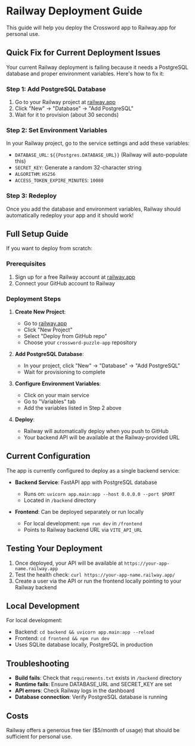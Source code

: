 # Railway Deployment Guide

This guide will help you deploy the Crossword app to Railway.app for personal use.

## Quick Fix for Current Deployment Issues

Your current Railway deployment is failing because it needs a PostgreSQL database and proper environment variables. Here's how to fix it:

### Step 1: Add PostgreSQL Database

1. Go to your Railway project at [railway.app](https://railway.app)
2. Click "New" → "Database" → "Add PostgreSQL"
3. Wait for it to provision (about 30 seconds)

### Step 2: Set Environment Variables

In your Railway project, go to the service settings and add these variables:

- `DATABASE_URL`: `${{Postgres.DATABASE_URL}}` (Railway will auto-populate this)
- `SECRET_KEY`: Generate a random 32-character string
- `ALGORITHM`: `HS256`
- `ACCESS_TOKEN_EXPIRE_MINUTES`: `10080`

### Step 3: Redeploy

Once you add the database and environment variables, Railway should automatically redeploy your app and it should work!

## Full Setup Guide

If you want to deploy from scratch:

### Prerequisites

1. Sign up for a free Railway account at [railway.app](https://railway.app)
2. Connect your GitHub account to Railway

### Deployment Steps

1. **Create New Project**:
   - Go to [railway.app](https://railway.app) 
   - Click "New Project"
   - Select "Deploy from GitHub repo"
   - Choose your `crossword-puzzle-app` repository

2. **Add PostgreSQL Database**:
   - In your project, click "New" → "Database" → "Add PostgreSQL"
   - Wait for provisioning to complete

3. **Configure Environment Variables**:
   - Click on your main service
   - Go to "Variables" tab
   - Add the variables listed in Step 2 above

4. **Deploy**:
   - Railway will automatically deploy when you push to GitHub
   - Your backend API will be available at the Railway-provided URL

## Current Configuration

The app is currently configured to deploy as a single backend service:

- **Backend Service**: FastAPI app with PostgreSQL database
  - Runs on: `uvicorn app.main:app --host 0.0.0.0 --port $PORT`
  - Located in `/backend` directory

- **Frontend**: Can be deployed separately or run locally
  - For local development: `npm run dev` in `/frontend`
  - Points to Railway backend URL via `VITE_API_URL`

## Testing Your Deployment

1. Once deployed, your API will be available at `https://your-app-name.railway.app`
2. Test the health check: `curl https://your-app-name.railway.app/`
3. Create a user via the API or run the frontend locally pointing to your Railway backend

## Local Development

For local development:
- Backend: `cd backend && uvicorn app.main:app --reload`
- Frontend: `cd frontend && npm run dev`
- Uses SQLite database locally, PostgreSQL in production

## Troubleshooting

- **Build fails**: Check that `requirements.txt` exists in `/backend` directory
- **Runtime fails**: Ensure DATABASE_URL and SECRET_KEY are set
- **API errors**: Check Railway logs in the dashboard
- **Database connection**: Verify PostgreSQL database is running

## Costs

Railway offers a generous free tier ($5/month of usage) that should be sufficient for personal use.